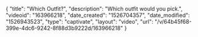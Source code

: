 {
    "title": "Which Outfit?",
    "description": "Which outfit would you pick.",
    "videoid": "163966218",
    "date_created": "1526704357",
    "date_modified": "1526943523",
    "type": "captivate",
    "layout": "video",
    "url": "\/v\/64b45f68-399e-4dc6-9242-8f88d3b9222d\/163966218"
}